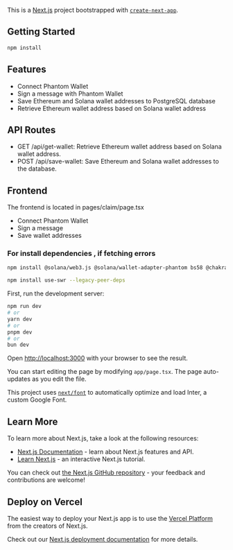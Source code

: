 This is a [Next.js](https://nextjs.org/) project bootstrapped with [`create-next-app`](https://github.com/vercel/next.js/tree/canary/packages/create-next-app).

## Getting Started
```bash 
npm install
``` 
## Features

- Connect Phantom Wallet
- Sign a message with Phantom Wallet
- Save Ethereum and Solana wallet addresses to PostgreSQL database
- Retrieve Ethereum wallet address based on Solana wallet address

## API Routes
- GET /api/get-wallet: Retrieve Ethereum wallet address based on Solana wallet address.
- POST /api/save-wallet: Save Ethereum and Solana wallet addresses to the database.
## Frontend
The frontend is located in pages/claim/page.tsx 

- Connect Phantom Wallet
- Sign a message
- Save wallet addresses

### For install dependencies , if fetching errors
```bash 
npm install @solana/web3.js @solana/wallet-adapter-phantom bs58 @chakra-ui/react @emotion/react @emotion/styled framer-motion pg --legacy-peer-deps

npm install use-swr --legacy-peer-deps

``` 
First, run the development server:

```bash
npm run dev
# or
yarn dev
# or
pnpm dev
# or
bun dev
```

Open [http://localhost:3000](http://localhost:3000) with your browser to see the result.

You can start editing the page by modifying `app/page.tsx`. The page auto-updates as you edit the file.

This project uses [`next/font`](https://nextjs.org/docs/basic-features/font-optimization) to automatically optimize and load Inter, a custom Google Font.

## Learn More

To learn more about Next.js, take a look at the following resources:

- [Next.js Documentation](https://nextjs.org/docs) - learn about Next.js features and API.
- [Learn Next.js](https://nextjs.org/learn) - an interactive Next.js tutorial.

You can check out [the Next.js GitHub repository](https://github.com/vercel/next.js/) - your feedback and contributions are welcome!

## Deploy on Vercel

The easiest way to deploy your Next.js app is to use the [Vercel Platform](https://vercel.com/new?utm_medium=default-template&filter=next.js&utm_source=create-next-app&utm_campaign=create-next-app-readme) from the creators of Next.js.

Check out our [Next.js deployment documentation](https://nextjs.org/docs/deployment) for more details.
